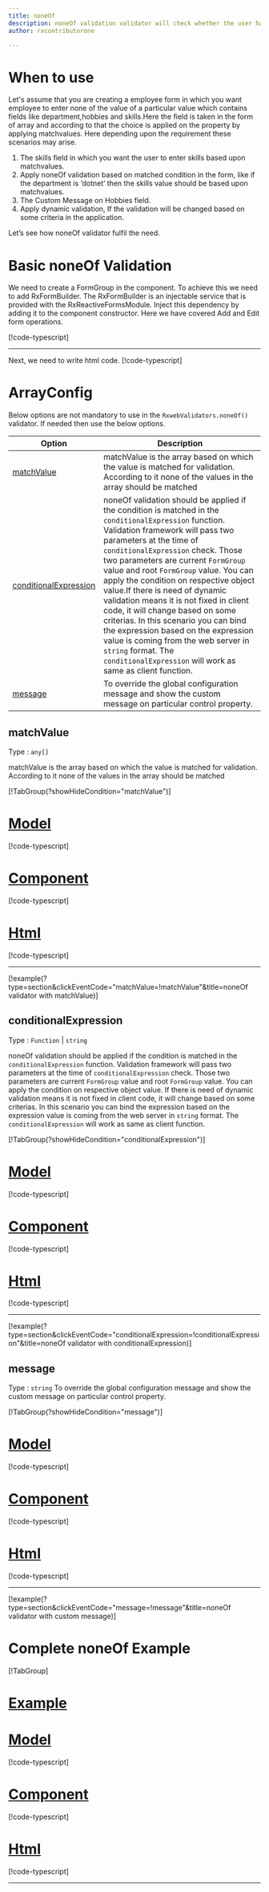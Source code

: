 ```yaml
---
title: noneOf
description: noneOf validation validator will check whether the user has entered none of the value is selected from the given inputs, if user tries to enter any of the values it  will be invalid.
author: rxcontributorone

---
```


# When to use
Let's assume that you are creating a employee form in which you want employee to enter none of the value of a particular value which contains fields like department,hobbies and skills.Here the field is taken in the form of array and according to that the choice is applied on the property by applying matchvalues. Here depending upon the requirement these scenarios may arise.
1.	The skills field in which you want the user to enter skills based upon matchvalues.
2.  Apply noneOf validation based on matched condition in the form, like if the department  is ‘dotnet’ then the skills value should be based upon matchvalues.
3.  The Custom Message on Hobbies field.
4.	Apply dynamic validation, If the validation will be changed based on some criteria in the application.

Let’s see how noneOf validator fulfil the need.

# Basic noneOf Validation
We need to create a FormGroup in the component. To achieve this we need to add RxFormBuilder. The RxFormBuilder is an injectable service that is provided with the RxReactiveFormsModule. Inject this dependency by adding it to the component constructor.
Here we have covered Add and Edit form operations. 

[!code-typescript[](\assets\reactive-form-validators\validators\noneOf\add\noneOf-add.component.ts)]

***

Next, we need to write html code.
[!code-typescript[](\assets\reactive-form-validators\validators\noneOf\add\noneOf-add.component.html)]

<app-noneOf-add-validator></app-noneOf-add-validator>

# ArrayConfig
Below options are not mandatory to use in the `RxwebValidators.noneOf()` validator. If needed then use the below options.

|Option | Description |
|--- | ---- |
|[matchValue](#matchValue) | matchValue is the array based on which the value is matched for validation. According to it none of the values in the array should be matched |
|[conditionalExpression](#conditionalexpressions) | noneOf validation should be applied if the condition is matched in the `conditionalExpression` function. Validation framework will pass two parameters at the time of `conditionalExpression` check. Those two parameters are current `FormGroup` value and root `FormGroup` value. You can apply the condition on respective object value.If there is need of dynamic validation means it is not fixed in client code, it will change based on some criterias. In this scenario you can bind the expression based on the expression value is coming from the web server in `string` format. The `conditionalExpression` will work as same as client function. |
|[message](#message) | To override the global configuration message and show the custom message on particular control property. |

## matchValue 
Type :  `any[]` 

matchValue is the array based on which the value is matched for validation. According to it none of the values in the array should be matched

[!TabGroup(?showHideCondition="matchValue")]
# [Model](#tab\minLengthModel)
[!code-typescript[](\assets\reactive-form-validators\validators\noneOf\minLength\employee-info.model.ts)]
# [Component](#tab\minLengthComponent)
[!code-typescript[](\assets\reactive-form-validators\validators\noneOf\minLength\noneOf-match-value.component.ts)]
# [Html](#tab\minLengthHtml)
[!code-typescript[](\assets\reactive-form-validators\validators\noneOf\minLength\noneOf-match-value.component.html)]
***

[!example(?type=section&clickEventCode="matchValue=!matchValue"&title=noneOf validator with matchValue)]
<app-noneOf-matchValue-validator></app-noneOf-matchValue-validator>

## conditionalExpression 
Type :  `Function`  |  `string` 

noneOf validation should be applied if the condition is matched in the `conditionalExpression` function. Validation framework will pass two parameters at the time of `conditionalExpression` check. Those two parameters are current `FormGroup` value and root `FormGroup` value. You can apply the condition on respective object value.
If there is need of dynamic validation means it is not fixed in client code, it will change based on some criterias. In this scenario you can bind the expression based on the expression value is coming from the web server in `string` format. The `conditionalExpression` will work as same as client function.
 
 [!TabGroup(?showHideCondition="conditionalExpression")]
# [Model](#tab\conditionalExpressionmodel)
[!code-typescript[](\assets\reactive-form-validators\validators\noneOf\conditionalExpression\user.model.ts)]
# [Component](#tab\conditionalExpressionComponent)
[!code-typescript[](\assets\reactive-form-validators\validators\noneOf\conditionalExpression\noneOf-conditional-expressions.component.ts)]
# [Html](#tab\conditionalExpressionHtml)
[!code-typescript[](\assets\reactive-form-validators\validators\noneOf\conditionalExpression\noneOf-conditional-expressions.component.html)]
***

[!example(?type=section&clickEventCode="conditionalExpression=!conditionalExpression"&title=noneOf validator with conditionalExpression)]
<app-noneOf-conditionalExpression-validator></app-noneOf-conditionalExpression-validator>

## message
Type :  `string` 
To override the global configuration message and show the custom message on particular control property.

[!TabGroup(?showHideCondition="message")]
# [Model](#tab\messageModel)
[!code-typescript[](\assets\reactive-form-validators\validators\noneOf\message\user.model.ts)]
# [Component](#tab\messageComponent)
[!code-typescript[](\assets\reactive-form-validators\validators\noneOf\message\noneOf-message.component.ts)]
# [Html](#tab\messageHtml)
[!code-typescript[](\assets\reactive-form-validators\validators\noneOf\message\noneOf-message.component.html)]
***

[!example(?type=section&clickEventCode="message=!message"&title=noneOf validator with custom message)]
<app-noneOf-message-validator></app-noneOf-message-validator>

# Complete noneOf Example
[!TabGroup]
# [Example](#tab\completeexample)
<app-noneOf-complete-validator></app-noneOf-complete-validator>
# [Model](#tab\completemodel)
[!code-typescript[](\assets\reactive-form-validators\validators\noneOf\complete\user.model.ts)]
# [Component](#tab\completecomponent)
[!code-typescript[](\assets\reactive-form-validators\validators\noneOf\complete\noneOf-complete.component.ts)]
# [Html](#tab\completehtml)
[!code-typescript[](\assets\reactive-form-validators\validators\noneOf\complete\noneOf-complete.component.html)]
***


